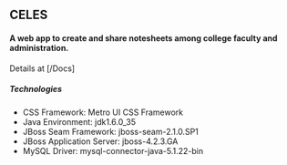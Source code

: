 CELES
------------

#### A web app to create and share notesheets among college faculty and administration.

Details at [/Docs]

##### Technologies

- CSS Framework: Metro UI CSS Framework
- Java Environment: jdk1.6.0_35
- JBoss Seam Framework: jboss-seam-2.1.0.SP1
- JBoss Application Server: jboss-4.2.3.GA
- MySQL Driver: mysql-connector-java-5.1.22-bin
